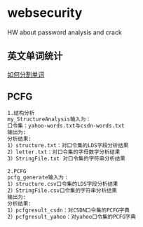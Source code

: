 # websecurity
HW about password analysis and crack

## 英文单词统计

[如何分割单词](https://stackoverflow.com/questions/8870261/how-to-split-text-without-spaces-into-list-of-words)

## PCFG
```html
1.结构分析
my_StructureAnalysis输入为：
口令集：yahoo-words.txt与csdn-words.txt
输出为:
分析结果:
1）structure.txt：对口令集的LDS字段分析结果
2）letter.txt：对口令集的字母数字分析结果
3）StringFile.txt 对口令集的字符串分析结果

2.PCFG
pcfg_generate输入为：
1）structure.csv口令集的LDS字段分析结果
2）StringFile.csv口令集的字符串分析结果
输出为:
分析结果:
1）pcfgresult_csdn：对CSDN口令集的PCFG字典
2）pcfgresult_yahoo：对yahoo口令集的PCFG字典
```

